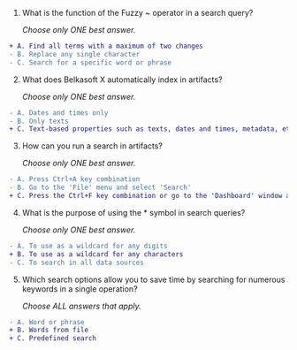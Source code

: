 1. What is the function of the Fuzzy ~ operator in a search query?

   _Choose only ONE best answer._
```diff
+ A. Find all terms with a maximum of two changes
- B. Replace any single character
- C. Search for a specific word or phrase
```
2. What does Belkasoft X automatically index in artifacts?

   _Choose only ONE best answer._
```diff
- A. Dates and times only
- B. Only texts
+ C. Text-based properties such as texts, dates and times, metadata, etc.
```
3. How can you run a search in artifacts?

   _Choose only ONE best answer._
```diff
- A. Press Ctrl+A key combination
- B. Go to the 'File' menu and select 'Search'
+ C. Press the Ctrl+F key combination or go to the 'Dashboard' window and select the 'Search artifacts' option
```
4. What is the purpose of using the * symbol in search queries?

   _Choose only ONE best answer._
```diff
- A. To use as a wildcard for any digits
+ B. To use as a wildcard for any characters
- C. To search in all data sources
```
5. Which search options allow you to save time by searching for numerous keywords in a single operation?

   _Choose ALL answers that apply._
```diff
- A. Word or phrase
+ B. Words from file
+ C. Predefined search
```
